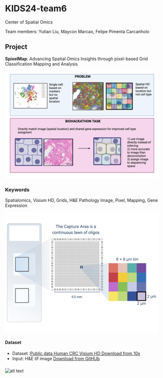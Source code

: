 # KIDS24-team6

Center of Spatial Omics

Team members:
    Yutian Liu, Maycon Marcao, Felipe Pimenta Carcanholo


## Project

**SpixelMap**: Advancing Spatial Omics Insights through pixel-based Grid Classification Mapping and Analysis 

![alt text](Images/image.png)

### Keywords


Spatialomics, Visium HD, Grids, H&E Pathology Image, Pixel, Mapping, Gene Expression

![alt text](Images/VisiumHD.png)

#### Dataset

- Dataset :[Public data Human CRC Visium HD Download from 10x](https://www.10xgenomics.com/datasets/visium-hd-cytassist-gene-expression-libraries-of-human-crc)
- Input: H&E tif image [Download from GitHUb](https://github.com/stjude-biohackathon/KIDS24-team6/blob/main/Data/tissue_hires_image.tiff)

### 

![alt text](Images/tissue_hires_image.png )


